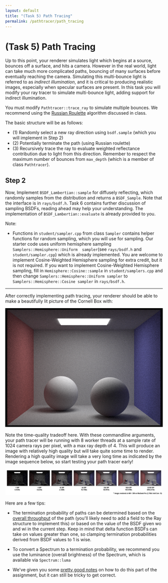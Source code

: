 ```yaml
---
layout: default
title: "(Task 5) Path Tracing"
permalink: /pathtracer/path_tracing
---
```


# (Task 5) Path Tracing

Up to this point, your renderer simulates light which begins at a source, bounces off a surface, and hits a camera. However in the real world, light can take much more complicated paths, bouncing of many surfaces before eventually reaching the camera. Simulating this multi-bounce light is referred to as _indirect illumination_, and it is critical to producing realistic images, especially when specular surfaces are present. In this task you will modify your ray tracer to simulate multi-bounce light, adding support for indirect illumination.


You must modify `Pathtracer::trace_ray` to simulate multiple bounces. We recommend using the [Russian Roulette](http://15462.courses.cs.cmu.edu/spring2020/lecture/montecarloraytracing/slide_044) algorithm discussed in class.

The basic structure will be as follows:

* (1) Randomly select a new ray direction using `bsdf.sample` (which you will implement in Step 2)
* (2) Potentially terminate the path (using Russian roulette)
* (3) Recursively trace the ray to evaluate weighted reflectance contribution due to light from this direction. Remember to respect the maximum number of bounces from `max_depth` (which is a member of class `Pathtracer`).



## Step 2
Now, Implement `BSDF_Lambertian::sample` for diffusely reflecting, which randomly samples from the distribution and returns a `BSDF_Sample`.  Note that the interface is in `rays/bsdf.h`. Task 6 contains further discussion of sampling BSDFs, reading ahead may help your understanding. The implementation of `BSDF_Lambertian::evaluate` is already provided to you.

Note:

* Functions in `student/sampler.cpp` from class `Sampler` contains helper functions for random sampling, which you will use for sampling. Our starter code uses uniform hemisphere sampling `Samplers::Hemisphere::Uniform  sampler`(see `rays/bsdf.h` and `student/sampler.cpp`) which is already implemented. You are welcome to implement Cosine-Weighted Hemisphere sampling for extra credit, but it is not required. If you want to implement Cosine-Weighted Hemisphere sampling, fill in `Hemisphere::Cosine::sample` in `student/samplers.cpp` and then change `Samplers::Hemisphere::Uniform sampler` to `Samplers::Hemisphere::Cosine sampler` in `rays/bsdf.h`.

---

After correctly implementing path tracing, your renderer should be able to make a beautifully lit picture of the Cornell Box with:

![cornell_lambertian](cornell_lambertian.png)

Note the time-quality tradeoff here. With these commandline arguments, your path tracer will be running with 8 worker threads at a sample rate of 1024 camera rays per pixel, with a max ray depth of 4. This will produce an image with relatively high quality but will take quite some time to render. Rendering a high quality image will take a very long time as indicated by the image sequence below, so start testing your path tracer early!

![spheres](spheres.png)

Here are a few tips:

* The termination probability of paths can be determined based on the [overall throughput](http://15462.courses.cs.cmu.edu/fall2015/lecture/globalillum/slide_044) of the path (you'll likely need to add a field to the Ray structure to implement this) or based on the value of the BSDF given wo and wi in the current step. Keep in mind that delta function BSDFs can take on values greater than one, so clamping termination probabilities derived from BSDF values to 1 is wise.

* To convert a Spectrum to a termination probability, we recommend you use the luminance (overall brightness) of the Spectrum, which is available via `Spectrum::luma`

* We've given you some [pretty good notes](http://15462.courses.cs.cmu.edu/fall2015/lecture/globalillum/slide_047) on how to do this part of the assignment, but it can still be tricky to get correct.
